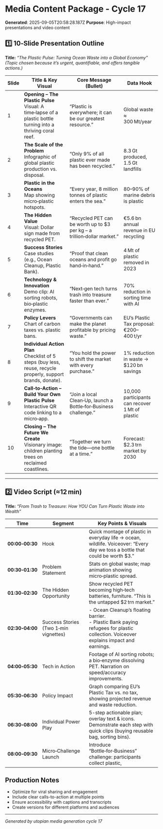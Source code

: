 # Media Content Package - Cycle 17

**Generated**: 2025-09-05T20:58:28.187Z
**Purpose**: High-impact presentations and video content

## 1️⃣ 10‑Slide Presentation Outline  
**Title:** *“The Plastic Pulse: Turning Ocean Waste into a Global Economy”*  
*(Topic chosen because it’s urgent, quantifiable, and offers tangible actions.)*

| Slide | Title & Key Visual | Core Message (Bullet) | Data Hook |
|-------|--------------------|------------------------|-----------|
| 1 | **Opening – The Plastic Pulse** <br>Visual: A time‑lapse of a plastic bottle turning into a thriving coral reef.| “Plastic is everywhere; it can be our greatest resource.” | Global waste ≈ 300 Mt/year |
| 2 | **The Scale of the Problem** <br>Infographic of global plastic production vs. disposal.| “Only 9% of all plastic ever made has been recycled.” | 8.3 Gt produced, 1.5 Gt landfills |
| 3 | **Plastic in the Oceans** <br>Map showing micro‑plastic hotspots.| “Every year, 8 million tonnes of plastic enters the sea.” | 80–90% of marine debris is plastic |
| 4 | **The Hidden Value** <br>Visual: Dollar sign made from recycled PET.| “Recycled PET can be worth up to $3 per kg – a trillion‑dollar market.” | €5.6 bn annual revenue in EU recycling |
| 5 | **Success Stories** <br>Case studies (e.g., Ocean Cleanup, Plastic Bank).| “Proof that clean oceans and profit go hand‑in‑hand.” | 4 Mt of plastic removed in 2023 |
| 6 | **Technology & Innovation** <br>Demo clip: AI sorting robots, bio‑plastic enzymes.| “Next‑gen tech turns trash into treasure faster than ever.” | 70% reduction in sorting time with AI |
| 7 | **Policy Levers** <br>Chart of carbon taxes vs. plastic bans.| “Governments can make the planet profitable by pricing waste.” | EU’s Plastic Tax proposal: €200–400 t/yr |
| 8 | **Individual Action Plan** <br>Checklist of 5 steps (buy less, reuse, recycle properly, support brands, donate).| “You hold the power to shift the market with every purchase.” | 1% reduction in waste → $120 bn savings |
| 9 | **Call‑to‑Action – Build Your Own Plastic Pulse** <br>Interactive QR code linking to a micro‑app.| “Join a local Clean‑Up, launch a Bottle‑for‑Business challenge.” | 10,000 participants can recover 1 Mt of plastic |
| 10 | **Closing – The Future We Create** <br>Visionary image: children planting trees on reclaimed coastlines.| “Together we turn the tide—one bottle at a time.” | Forecast: $2.3 trn market by 2030 |

---

## 2️⃣ Video Script (≈12 min)  
**Title:** *“From Trash to Treasure: How YOU Can Turn Plastic Waste into Wealth”*  

| Time | Segment | Key Points & Visuals |
|------|---------|---------------------|
| **00:00‑00:30** | Hook | Quick montage of plastic in everyday life → ocean, wildlife. Voiceover: “Every day we toss a bottle that could be worth $3.” |
| **00:30‑01:30** | Problem Statement | Stats on global waste; map animation showing micro‑plastic spread. |
| **01:30‑02:30** | The Hidden Opportunity | Show recycled PET becoming high‑tech batteries, furniture. “This is the untapped $2 trn market.” |
| **02:30‑04:00** | Success Stories (Two 1‑min vignettes) | - Ocean Cleanup’s floating barrier. <br>- Plastic Bank paying refugees for plastic collection. Voiceover explains impact and earnings. |
| **04:00‑05:30** | Tech in Action | Footage of AI sorting robots; a bio‑enzyme dissolving PET. Narration on speed/accuracy improvements. |
| **05:30‑06:30** | Policy Impact | Graph comparing EU’s Plastic Tax vs. no tax, showing projected revenue and waste reduction. |
| **06:30‑08:00** | Individual Power Play | 5-step actionable plan; overlay text & icons. Demonstrate each step with quick clips (buying reusable bag, sorting bins). |
| **08:00‑09:30** | Micro‑Challenge Launch | Introduce “Bottle‑for‑Business” challenge: participants collect plastic,

## Production Notes
- Optimize for viral sharing and engagement
- Include clear calls-to-action at multiple points
- Ensure accessibility with captions and transcripts
- Create versions for different platforms and audiences

---
*Generated by utopian media generation cycle 17*
